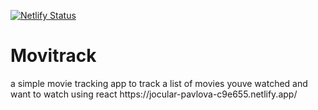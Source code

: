 [![Netlify Status](https://api.netlify.com/api/v1/badges/538fb6ee-e5f0-428d-bbd4-833b3c60d532/deploy-status?branch=main)](https://app.netlify.com/sites/jocular-pavlova-c9e655/deploys)
<h1> Movitrack</h1>
a simple movie tracking app to track a list of movies youve watched and want to watch using react
https://jocular-pavlova-c9e655.netlify.app/
